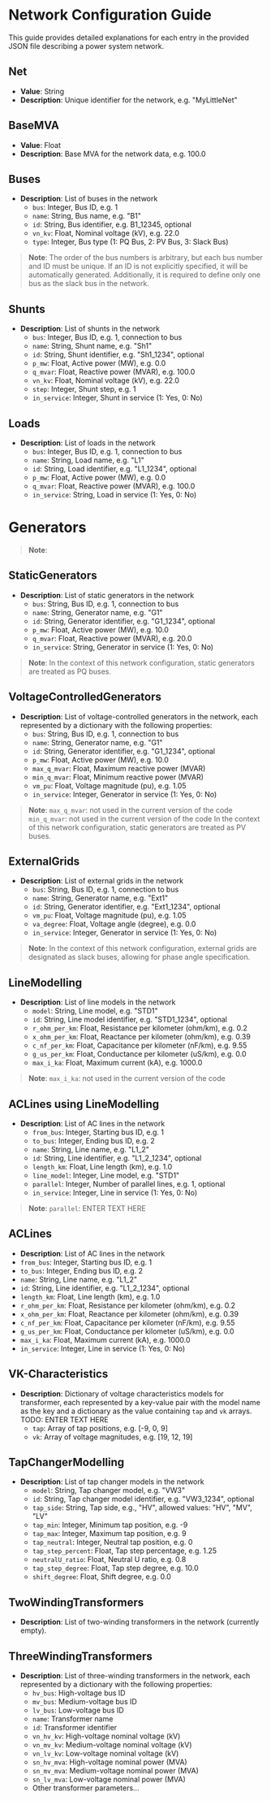 # Network Configuration Guide

This guide provides detailed explanations for each entry in the provided JSON file describing a power system network.

## Net

- **Value**: String
- **Description**: Unique identifier for the network, e.g. "MyLittleNet"

## BaseMVA

- **Value**: Float
- **Description**: Base MVA for the network data, e.g. 100.0

## Buses

- **Description**: List of buses in the network
  - `bus`: Integer, Bus ID, e.g. 1
  - `name`: String, Bus name, e.g. "B1"
  - `id`: String, Bus identifier, e.g. B1_12345, optional
  - `vn_kv`: Float, Nominal voltage (kV), e.g. 22.0
  - `type`: Integer, Bus type (1: PQ Bus, 2: PV Bus, 3: Slack Bus)
>**Note**:
The order of the bus numbers is arbitrary, but each bus number and ID must be unique. If an ID is not explicitly specified, it will be automatically generated. Additionally, it is required to define only one bus as the slack bus in the network.
## Shunts

- **Description**: List of shunts in the network
  - `bus`: Integer, Bus ID, e.g. 1, connection to bus
  - `name`: String, Shunt name, e.g. "Sh1"
  - `id`: String, Shunt identifier, e.g. "Sh1_1234", optional
  - `p_mw`: Float, Active power (MW), e.g. 0.0
  - `q_mvar`: Float, Reactive power (MVAR), e.g. 100.0
  - `vn_kv`: Float, Nominal voltage (kV), e.g. 22.0
  - `step`: Integer, Shunt step, e.g. 1
  - `in_service`: Integer, Shunt in service (1: Yes, 0: No)

## Loads

- **Description**: List of loads in the network
  - `bus`: Integer, Bus ID, e.g. 1, connection to bus
  - `name`: String, Load name, e.g. "L1"
  - `id`: String, Load identifier, e.g. "L1_1234", optional
  - `p_mw`: Float, Active power (MW), e.g. 0.0
  - `q_mvar`: Float, Reactive power (MVAR), e.g. 100.0
  - `in_service`: String, Load in service (1: Yes, 0: No)

# Generators
>**Note**:

## StaticGenerators

- **Description**: List of static generators in the network
  - `bus`: String, Bus ID, e.g. 1, connection to bus
  - `name`: String, Generator name, e.g. "G1"
  - `id`: String, Generator identifier, e.g. "G1_1234", optional
  - `p_mw`: Float, Active power (MW), e.g. 10.0
  - `q_mvar`: Float, Reactive power (MVAR), e.g. 20.0
  - `in_service`: String, Generator in service (1: Yes, 0: No)
>**Note**:
In the context of this network configuration, static generators are treated as PQ buses.

## VoltageControlledGenerators

- **Description**: List of voltage-controlled generators in the network, each represented by a dictionary with the following properties:
  - `bus`: String, Bus ID, e.g. 1, connection to bus
  - `name`: String, Generator name, e.g. "G1"
  - `id`: String, Generator identifier, e.g. "G1_1234", optional
  - `p_mw`: Float, Active power (MW), e.g. 10.0
  - `max_q_mvar`: Float, Maximum reactive power (MVAR)
  - `min_q_mvar`: Float, Minimum reactive power (MVAR)
  - `vm_pu`: Float, Voltage magnitude (pu), e.g. 1.05
  - `in_service`: Integer, Generator in service (1: Yes, 0: No)
>**Note**:
`max_q_mvar`: not used in the current version of the code
`min_q_mvar`: not used in the current version of the code
In the context of this network configuration, static generators are treated as PV buses.

## ExternalGrids
- **Description**: List of external grids in the network
  - `bus`: String, Bus ID, e.g. 1, connection to bus
  - `name`: String, Generator name, e.g. "Ext1"
  - `id`: String, Generator identifier, e.g. "Ext1_1234", optional  
  - `vm_pu`: Float, Voltage magnitude (pu), e.g. 1.05
  - `va_degree`: Float, Voltage angle (degree), e.g. 0.0
  - `in_service`: Integer, Generator in service (1: Yes, 0: No)
>**Note**:
In the context of this network configuration, external grids are designated as slack buses, allowing for phase angle specification.



## LineModelling

- **Description**: List of line models in the network
  - `model`: String, Line model, e.g. "STD1"
  - `id`: String, Line model identifier, e.g. "STD1_1234", optional
  - `r_ohm_per_km`: Float, Resistance per kilometer (ohm/km), e.g. 0.2
  - `x_ohm_per_km`: Float, Reactance per kilometer (ohm/km), e.g. 0.39
  - `c_nf_per_km`: Float, Capacitance per kilometer (nF/km),  e.g. 9.55
  - `g_us_per_km`: Float, Conductance per kilometer (uS/km), e.g. 0.0
  - `max_i_ka`: Float, Maximum current (kA), e.g. 1000.0
>**Note**:
`max_i_ka`: not used in the current version of the code
## ACLines using LineModelling

- **Description**: List of AC lines in the network
  - `from_bus`: Integer, Starting bus ID, e.g. 1
  - `to_bus`: Integer, Ending bus ID, e.g. 2
  - `name`: String, Line name, e.g. "L1_2"
  - `id`: String, Line identifier, e.g. "L1_2_1234", optional
  - `length_km`: Float, Line length (km), e.g. 1.0
  - `line_model`: Integer, Line model, e.g. "STD1"
  - `parallel`: Integer, Number of parallel lines, e.g. 1, optional
  - `in_service`: Integer, Line in service (1: Yes, 0: No)
>**Note**:
`parallel`: ENTER TEXT HERE
## ACLines
 - **Description**: List of AC lines in the network
  - `from_bus`: Integer, Starting bus ID, e.g. 1
  - `to_bus`: Integer, Ending bus ID, e.g. 2
  - `name`: String, Line name, e.g. "L1_2"
  - `id`: String, Line identifier, e.g. "L1_2_1234", optional
  - `length_km`: Float, Line length (km), e.g. 1.0
  - `r_ohm_per_km`: Float, Resistance per kilometer (ohm/km), e.g. 0.2
  - `x_ohm_per_km`: Float, Reactance per kilometer (ohm/km), e.g. 0.39
  - `c_nf_per_km`: Float, Capacitance per kilometer (nF/km),  e.g. 9.55
  - `g_us_per_km`: Float, Conductance per kilometer (uS/km), e.g. 0.0
  - `max_i_ka`: Float, Maximum current (kA), e.g. 1000.0
  - `in_service`: Integer, Line in service (1: Yes, 0: No)

## VK-Characteristics

- **Description**: Dictionary of voltage characteristics models for transformer, each represented by a key-value pair with the model name as the key and a dictionary as the value containing `tap` and `vk` arrays. TODO: ENTER TEXT HERE
  - `tap`: Array of tap positions, e.g. [-9, 0, 9]
  - `vk`: Array of voltage magnitudes, e.g. [19, 12, 19]

## TapChangerModelling

- **Description**: List of tap changer models in the network
  - `model`: String, Tap changer model, e.g. "VW3"
  - `id`: String, Tap changer model identifier, e.g. "VW3_1234", optional
  - `tap_side`: String, Tap side, e.g., "HV", allowed values: "HV", "MV", "LV"
  - `tap_min`: Integer, Minimum tap position, e.g. -9
  - `tap_max`: Integer, Maximum tap position, e.g. 9
  - `tap_neutral`: Integer, Neutral tap position, e.g. 0
  - `tap_step_percent`: Float, Tap step percentage, e.g. 1.25
  - `neutralU_ratio`: Float, Neutral U ratio, e.g. 0.8
  - `tap_step_degree`: Float, Tap step degree, e.g. 10.0
  - `shift_degree`: Float, Shift degree, e.g. 0.0

## TwoWindingTransformers

- **Description**: List of two-winding transformers in the network (currently empty).

## ThreeWindingTransformers

- **Description**: List of three-winding transformers in the network, each represented by a dictionary with the following properties:
  - `hv_bus`: High-voltage bus ID
  - `mv_bus`: Medium-voltage bus ID
  - `lv_bus`: Low-voltage bus ID
  - `name`: Transformer name
  - `id`: Transformer identifier
  - `vn_hv_kv`: High-voltage nominal voltage (kV)
  - `vn_mv_kv`: Medium-voltage nominal voltage (kV)
  - `vn_lv_kv`: Low-voltage nominal voltage (kV)
  - `sn_hv_mva`: High-voltage nominal power (MVA)
  - `sn_mv_mva`: Medium-voltage nominal power (MVA)
  - `sn_lv_mva`: Low-voltage nominal power (MVA)
  - Other transformer parameters...
